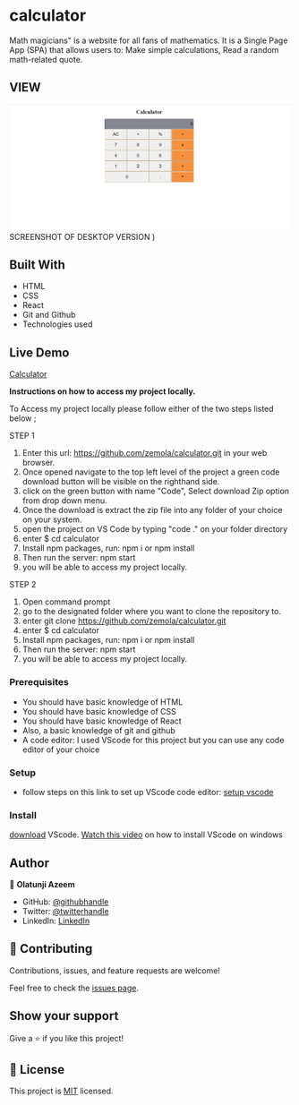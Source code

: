 # calculator
Math magicians" is a website for all fans of mathematics. It is a Single Page App (SPA) that allows users to: Make simple calculations, Read a random math-related quote.


## VIEW
![screenshot](calculator.PNG)SCREENSHOT OF DESKTOP VERSION )


## Built With

- HTML
- CSS
- React
- Git and Github
- Technologies used

## Live Demo

<a href= "zemola-calculator.netlify.app">Calculator</a>


**Instructions on how to access my project locally.**

 To Access my project locally please follow either of the two steps listed below ;

STEP 1
1. Enter this url:  https://github.com/zemola/calculator.git in your web browser.
2. Once opened navigate to the top left level of the project a green code download button will be visible on the righthand side.
3. click on the green button with name "Code", Select download Zip option from drop down menu.
4. Once the download is extract the zip file into any folder of your choice on your system.
5. open the project on VS Code by typing "code ." on your folder directory
6. enter  $ cd calculator
7. Install npm packages, run: npm i or npm install
8. Then run the server: npm start
9. you will be able to access my project locally.

STEP 2
1. Open command prompt
2. go to the designated folder where you want to clone the repository to.
3. enter  git clone https://github.com/zemola/calculator.git
4. enter  $ cd calculator
5. Install npm packages, run: npm i or npm install
6. Then run the server: npm start
7. you will be able to access my project locally.


### Prerequisites
- You should have basic knowledge of HTML
- You should have basic knowledge of CSS
- You should have basic knowledge of React
- Also, a basic knowledge of git and github
- A code editor: I used VScode for this project but you can use any code editor of your choice

### Setup
- follow steps on this link to set up VScode code editor: [setup vscode](https://www.freecodecamp.org/news/how-to-set-up-vs-code-for-web-development/)

### Install
[download](https://code.visualstudio.com/download) VScode.
[Watch this video](https://www.youtube.com/watch?v=MlIzFUI1QGA) on how to install VScode on windows

## Author

👤 **Olatunji Azeem**

- GitHub: [@githubhandle](https://github.com/zemola)
- Twitter: [@twitterhandle](https://twitter.com/zemolat)
- LinkedIn: [LinkedIn](https://www.linkedin.com/in/olatunjiazeem/)

## 🤝 Contributing

Contributions, issues, and feature requests are welcome!

Feel free to check the [issues page](https://github.com/zemola/calculator/issues).


## Show your support
Give a ⭐️ if you like this project!

## 📝 License

This project is [MIT](./MIT.md) licensed.